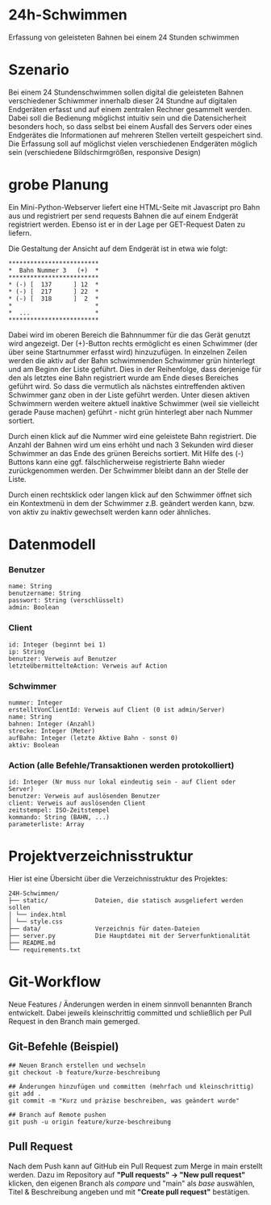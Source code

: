 # 24h-Schwimmen
Erfassung von geleisteten Bahnen bei einem 24 Stunden schwimmen

# Szenario
Bei einem 24 Stundenschwimmen sollen digital die geleisteten Bahnen verschiedener Schiwmmer innerhalb dieser 24 Stundne auf digitalen Endgeräten erfasst und auf einem zentralen Rechner gesammelt werden.
Dabei soll die Bedienung möglichst intuitiv sein und die Datensicherheit besonders hoch, so dass selbst bei einem Ausfall des Servers oder eines Endgerätes die Informationen auf mehreren Stellen verteilt gespeichert sind.
Die Erfassung soll auf möglichst vielen verschiedenen Endgeräten möglich sein (verschiedene Bildschirmgrößen, responsive Design)

# grobe Planung
Ein Mini-Python-Webserver liefert eine HTML-Seite mit Javascript pro Bahn aus und registriert per send requests Bahnen die auf einem Endgerät registriert werden. Ebenso ist er in der Lage per GET-Request Daten zu liefern.

Die Gestaltung der Ansicht auf dem Endgerät ist in etwa wie folgt:

    *************************
    *  Bahn Nummer 3   (+)  *
    *************************
    * (-) [  137      ] 12  *
    * (-) [  217      ] 22  *
    * (-) [  318      ]  2  *
    *                       *
    *  ...                  *
    *************************

Dabei wird im oberen Bereich die Bahnnummer für die das Gerät genutzt wird angezeigt. Der (+)-Button rechts ermöglicht es einen Schwimmer (der über seine Startnummer erfasst wird) hinzuzufügen.
In einzelnen Zeilen werden die aktiv auf der Bahn schwimmenden Schwimmer grün hinterlegt und am Beginn der Liste geführt. Dies in der Reihenfolge, dass derjenige für den als letztes eine Bahn registriert wurde am Ende
dieses Bereiches geführt wird. So dass die vermutlich als nächstes eintreffenden aktiven Schwimmer ganz oben in der Liste geführt werden. 
Unter diesen aktiven Schwimmern werden weitere aktuell inaktive Schwimmer (weil sie vielleicht gerade Pause machen) geführt - nicht grün hinterlegt aber nach Nummer sortiert.

Durch einen klick auf die Nummer wird eine geleistete Bahn registriert. Die Anzahl der Bahnen wird um eins erhöht und nach 3 Sekunden wird dieser Schwimmer an das Ende des grünen Bereichs sortiert.
Mit Hilfe des (-) Buttons kann eine ggf. fälschlicherweise registrierte Bahn wieder zurückgenommen werden. Der Schwimmer bleibt dann an der Stelle der Liste.

Durch einen rechtsklick oder langen klick auf den Schwimmer öffnet sich ein Kontextmenü in dem der Schwimmer z.B. geändert werden kann, bzw. von aktiv zu inaktiv gewechselt werden kann oder ähnliches.

# Datenmodell
### Benutzer

    name: String
    benutzername: String
    passwort: String (verschlüsselt)
    admin: Boolean

### Client

    id: Integer (beginnt bei 1)
    ip: String
    benutzer: Verweis auf Benutzer
    letzteÜbermittelteAction: Verweis auf Action

### Schwimmer

    nummer: Integer
    erstelltVonClientId: Verweis auf Client (0 ist admin/Server)
    name: String
    bahnen: Integer (Anzahl)
    strecke: Integer (Meter)
    aufBahn: Integer (letzte Aktive Bahn - sonst 0)
    aktiv: Boolean

### Action (alle Befehle/Transaktionen werden protokolliert)

    id: Integer (Nr muss nur lokal eindeutig sein - auf Client oder Server)
    benutzer: Verweis auf auslösenden Benutzer
    client: Verweis auf auslösenden Client
    zeitstempel: ISO-Zeitstempel
    kommando: String (BAHN, ...)
    parameterliste: Array

# Projektverzeichnisstruktur

Hier ist eine Übersicht über die Verzeichnisstruktur des Projektes:

```
24H-Schwimmen/ 
├── static/             Dateien, die statisch ausgeliefert werden sollen
│ └── index.html 
│ └── style.css 
├── data/               Verzeichnis für daten-Dateien
├── server.py           Die Hauptdatei mit der Serverfunktionalität 
├── README.md 
└── requirements.txt
```

# Git-Workflow

Neue Features / Änderungen werden in einem sinnvoll benannten Branch entwickelt. 
Dabei jeweils kleinschrittig committed und schließlich per Pull Request in den Branch main gemerged.

## Git-Befehle (Beispiel)

```
## Neuen Branch erstellen und wechseln
git checkout -b feature/kurze-beschreibung

## Änderungen hinzufügen und committen (mehrfach und kleinschrittig)
git add .
git commit -m "Kurz und präzise beschreiben, was geändert wurde"

## Branch auf Remote pushen
git push -u origin feature/kurze-beschreibung
```
## Pull Request

Nach dem Push kann auf GitHub ein Pull Request zum Merge in main erstellt werden. 
Dazu im Repository auf **"Pull requests" → "New pull request"** klicken, den eigenen Branch als *compare* und "main" als *base* auswählen, Titel & Beschreibung angeben und mit **"Create pull request"** bestätigen.
